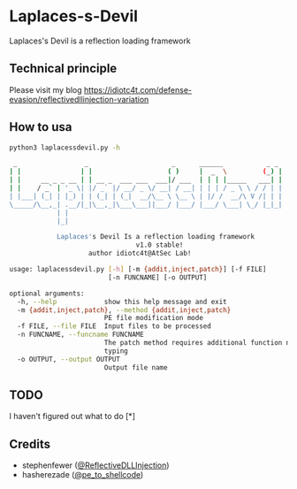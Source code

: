 # Laplaces-s-Devil
Laplaces's Devil is a reflection loading framework

## Technical principle
Please visit my blog
https://idiotc4t.com/defense-evasion/reflectivedllinjection-variation
## How to usa
```bash 
python3 laplacessdevil.py -h

 _                 _                     _      ______           _ _
| |               | |                   ( )     |  _  \         (_) |
| |     __ _ _ __ | | __ _  ___ ___  ___|/ ___  | | | |_____   ___| |
| |    / _` | '_ \| |/ _` |/ __/ _ \/ __| / __| | | | / _ \ \ / / | |
| |___| (_| | |_) | | (_| | (_|  __/\__ \ \__ \ | |/ /  __/\ V /| | |
\_____/\__,_| .__/|_|\__,_|\___\___||___/ |___/ |___/ \___| \_/ |_|_|
            | |
            |_|

            Laplaces's Devil Is a reflection loading framework
                                v1.0 stable!
                    author idiotc4t@AtSec Lab!

usage: laplacessdevil.py [-h] [-m {addit,inject,patch}] [-f FILE]
                         [-n FUNCNAME] [-o OUTPUT]

optional arguments:
  -h, --help            show this help message and exit
  -m {addit,inject,patch}, --method {addit,inject,patch}
                        PE file modification mode
  -f FILE, --file FILE  Input files to be processed
  -n FUNCNAME, --funcname FUNCNAME
                        The patch method requires additional function name
                        typing
  -o OUTPUT, --output OUTPUT
                        Output file name
```
## TODO
I haven't figured out what to do
[*]
## Credits
* stephenfewer ([@ReflectiveDLLInjection](https://github.com/stephenfewer/ReflectiveDLLInjection)) 
* hasherezade ([@pe_to_shellcode](https://github.com/hasherezade/pe_to_shellcode)) 
